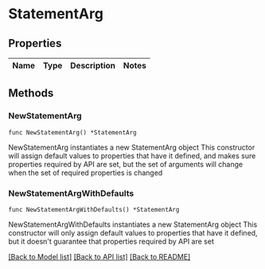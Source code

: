 # StatementArg

## Properties

Name | Type | Description | Notes
------------ | ------------- | ------------- | -------------

## Methods

### NewStatementArg

`func NewStatementArg() *StatementArg`

NewStatementArg instantiates a new StatementArg object
This constructor will assign default values to properties that have it defined,
and makes sure properties required by API are set, but the set of arguments
will change when the set of required properties is changed

### NewStatementArgWithDefaults

`func NewStatementArgWithDefaults() *StatementArg`

NewStatementArgWithDefaults instantiates a new StatementArg object
This constructor will only assign default values to properties that have it defined,
but it doesn't guarantee that properties required by API are set


[[Back to Model list]](../README.md#documentation-for-models) [[Back to API list]](../README.md#documentation-for-api-endpoints) [[Back to README]](../README.md)



